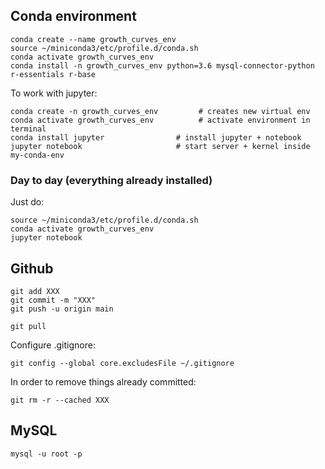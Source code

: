 ## Conda environment

```
conda create --name growth_curves_env
source ~/miniconda3/etc/profile.d/conda.sh
conda activate growth_curves_env
conda install -n growth_curves_env python=3.6 mysql-connector-python r-essentials r-base
```

To work with jupyter: 
```
conda create -n growth_curves_env         # creates new virtual env
conda activate growth_curves_env          # activate environment in terminal
conda install jupyter                # install jupyter + notebook
jupyter notebook                     # start server + kernel inside my-conda-env
```

### Day to day (everything already installed)
Just do:
```
source ~/miniconda3/etc/profile.d/conda.sh
conda activate growth_curves_env
jupyter notebook

```

## Github
```
git add XXX
git commit -m "XXX"
git push -u origin main
```

```
git pull
```

Configure .gitignore:
```
git config --global core.excludesFile ~/.gitignore
```

In order to remove things already committed:
```
git rm -r --cached XXX
```


## MySQL
```
mysql -u root -p
```
